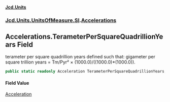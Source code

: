 #### [Jcd.Units](index.md 'index')
### [Jcd.Units.UnitsOfMeasure.SI](Jcd.Units.UnitsOfMeasure.SI.md 'Jcd.Units.UnitsOfMeasure.SI').[Accelerations](Accelerations.md 'Jcd.Units.UnitsOfMeasure.SI.Accelerations')

## Accelerations.TerameterPerSquareQuadrillionYears Field

terameter per square quadrillion years defined such that: gigameter per square trillion years = Tm/Pyr² × (1000.0)/((1000.0)*(1000.0)).

```csharp
public static readonly Acceleration TerameterPerSquareQuadrillionYears;
```

#### Field Value
[Acceleration](Acceleration.md 'Jcd.Units.UnitTypes.Acceleration')